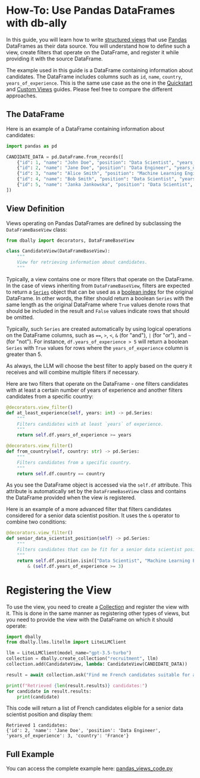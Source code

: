 # How-To: Use Pandas DataFrames with db-ally

In this guide, you will learn how to write [structured views](../concepts/structured_views.md) that use [Pandas](https://pandas.pydata.org/) DataFrames as their data source. You will understand how to define such a view, create filters that operate on the DataFrame, and register it while providing it with the source DataFrame.

The example used in this guide is a DataFrame containing information about candidates. The DataFrame includes columns such as `id`, `name`, `country`, `years_of_experience`. This is the same use case as the one in the [Quickstart](../quickstart/index.md) and [Custom Views](./custom_views.md) guides. Please feel free to compare the different approaches.

## The DataFrame
Here is an example of a DataFrame containing information about candidates:

```python
import pandas as pd

CANDIDATE_DATA = pd.DataFrame.from_records([
    {"id": 1, "name": "John Doe", "position": "Data Scientist", "years_of_experience": 2, "country": "France"},
    {"id": 2, "name": "Jane Doe", "position": "Data Engineer", "years_of_experience": 3, "country": "France"},
    {"id": 3, "name": "Alice Smith", "position": "Machine Learning Engineer", "years_of_experience": 4, "country": "Germany"},
    {"id": 4, "name": "Bob Smith", "position": "Data Scientist", "years_of_experience": 5, "country": "Germany"},
    {"id": 5, "name": "Janka Jankowska", "position": "Data Scientist", "years_of_experience": 3, "country": "Poland"},
])
```

## View Definition
Views operating on Pandas DataFrames are defined by subclassing the `DataFrameBaseView` class:

```python
from dbally import decorators, DataFrameBaseView

class CandidateView(DataFrameBaseView):
    """
    View for retrieving information about candidates.
    """
```

Typically, a view contains one or more filters that operate on the DataFrame. In the case of views inheriting from `DataFrameBaseView`, filters are expected to return a [`Series`](https://pandas.pydata.org/pandas-docs/stable/reference/api/pandas.Series.html) object that can be used as a [boolean index](https://pandas.pydata.org/pandas-docs/version/2.1/user_guide/indexing.html#boolean-indexing) for the original DataFrame. In other words, the filter should return a boolean `Series` with the same length as the original DataFrame where `True` values denote rows that should be included in the result and `False` values indicate rows that should be omitted.

Typically, such `Series` are created automatically by using logical operations on the DataFrame columns, such as `==`, `>`, `<`, `&` (for "and"), `|` (for "or"), and `~` (for "not"). For instance, `df.years_of_experience > 5` will return a boolean `Series` with `True` values for rows where the `years_of_experience` column is greater than 5.

As always, the LLM will choose the best filter to apply based on the query it receives and will combine multiple filters if necessary.

Here are two filters that operate on the DataFrame - one filters candidates with at least a certain number of years of experience and another filters candidates from a specific country:

```python
@decorators.view_filter()
def at_least_experience(self, years: int) -> pd.Series:
    """
    Filters candidates with at least `years` of experience.
    """
    return self.df.years_of_experience >= years

@decorators.view_filter()
def from_country(self, country: str) -> pd.Series:
    """
    Filters candidates from a specific country.
    """
    return self.df.country == country
```

As you see the DataFrame object is accessed via the `self.df` attribute. This attribute is automatically set by the `DataFrameBaseView` class and contains the DataFrame provided when the view is registered.

Here is an example of a more advanced filter that filters candidates considered for a senior data scientist position. It uses the `&` operator to combine two conditions:

```python
@decorators.view_filter()
def senior_data_scientist_position(self) -> pd.Series:
    """
    Filters candidates that can be fit for a senior data scientist position.
    """
    return self.df.position.isin(["Data Scientist", "Machine Learning Engineer", "Data Engineer"]) \
        & (self.df.years_of_experience >= 3)
```

# Registering the View
To use the view, you need to create a [Collection](../concepts/collections.md) and register the view with it. This is done in the same manner as registering other types of views, but you need to provide the view with the DataFrame on which it should operate:

```python
import dbally
from dbally.llms.litellm import LiteLLMClient

llm = LiteLLMClient(model_name="gpt-3.5-turbo")
collection = dbally.create_collection("recruitment", llm)
collection.add(CandidateView, lambda: CandidateView(CANDIDATE_DATA))

result = await collection.ask("Find me French candidates suitable for a senior data scientist position.")

print(f"Retrieved {len(result.results)} candidates:")
for candidate in result.results:
    print(candidate)
```

This code will return a list of French candidates eligible for a senior data scientist position and display them:

```
Retrieved 1 candidates:
{'id': 2, 'name': 'Jane Doe', 'position': 'Data Engineer', 'years_of_experience': 3, 'country': 'France'}
```

## Full Example
You can access the complete example here: [pandas_views_code.py](pandas_views_code.py)
